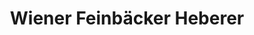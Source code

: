 ---
title: "Wiener Feinbäcker Heberer"
url: /chemnitz/wiener-feinbaecker-heberer/
shop: Bäckerei
---